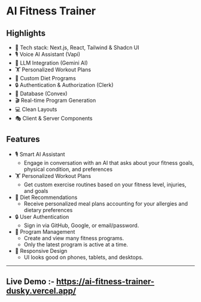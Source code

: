 # AI Fitness Trainer


## Highlights
- 🚀 Tech stack: Next.js, React, Tailwind & Shadcn UI
- 🎙️ Voice AI Assistant (Vapi)
- 🧠 LLM Integration (Gemini AI)
- 🏋️ Personalized Workout Plans
- 🥗 Custom Diet Programs
- 🔒 Authentication & Authorization (Clerk)
- 💾 Database (Convex)
- 🎬 Real-time Program Generation
- 💻 Clean Layouts
- 🎭 Client & Server Components

## Features
- 🎙️ Smart AI Assistant
  - Engage in conversation with an AI that asks about your fitness goals, physical condition, and preferences
- 🏋️ Personalized Workout Plans
  - Get custom exercise routines based on your fitness level, injuries, and goals
- 🥗 Diet Recommendations
  - Receive personalized meal plans accounting for your allergies and dietary preferences
- 🔒 User Authentication
  - Sign in via GitHub, Google, or email/password.
- 💾 Program Management
  - Create and view many fitness programs.
  - Only the latest program is active at a time.
- 📱 Responsive Design
  - UI looks good on phones, tablets, and desktops.


---

## Live Demo :- https://ai-fitness-trainer-dusky.vercel.app/
